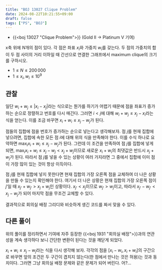 ```yaml
---
title: "BOJ 13027 Clique Problem"
date: 2024-08-22T10:21:55+09:00
draft: false
tags: ["PS", "BOJ"]
---
```


* {{<boj 13027 "Clique Problem">}} (Gold II -> Platinum V 기여)

x축 위에 $N$개의 점이 있다. 각 점은 좌표 $x_i$와 가중치 $w_i$를 갖는다. 두 점의 가중치의 합이 두 점 사이의 거리 이하일 때 간선으로 연결한 그래프에서 maximum clique의 크기를 구하시오.

<!--more-->

* $1 \le N \le 200\,000$
* $1 \le x_i, w_i \le 10^9$

## 관찰

일단 $w_i + w_j \le |x_i - x_j|$라는 식으로는 뭔가를 하기가 어렵기 때문에 점을 좌표가 증가하는 순으로 정렬하고 번호를 다시 매긴다. 그러면 $i < j$에 대해 $w_i + w_j \le x_j - x_i$라는 식을 얻는다. 이를 조금 바꾸면 $x_i + w_i \le x_j - w_j$가 된다.

점들의 집합에 점을 번호가 증가하는 순으로 넣는다고 생각해보자. 점 $j$를 현재 집합에 넣으려면, 집합에 속한 모든 점 $i$에 대해 위의 식을 만족해야 한다. 이를 수식 하나로 요약하면 $\max_i{x_i + w_i} \le x_j - w_j$가 된다. 그런데 이 조건을 만족하여 점 $j$를 집합에 넣게 되면, $\max_i{x_i + w_i} \le x_j - w_j < x_j + w_j$이므로 새로운 $x_i + w_i$의 최댓값은 반드시 $x_j + w_j$가 된다. 따라서 점 $j$를 넣을 수 있는 상황이 여러 가지라면 그 중에서 집합에 이미 점이 가장 많이 있는 것이 항상 이득이다.

점 $j$를 현재 집합에 넣지 못한다면 현재 집합의 가장 오른쪽 점을 교체하여 더 나은 상황을 만들 수 있는지 확인해야 한다. 여기서 더 나은 상황은 현재 집합의 가장 오른쪽 점이 $j'$일 때 $x_{j'} + w_{j'} > x_j + w_j$인 상황이다. $x_{j'} < x_j$이므로 $w_{j'} > w_j$이고, 따라서 $x_{j'} - w_{j'} < x_j - w_j$가 되어 마지막 점을 무조건 교체할 수 있다.

결과적으로 회의실 배정 그리디와 비슷하게 생긴 코드를 짜서 맞을 수 있다.

## 다른 풀이

위의 풀이를 정리하면서 기여에 자주 등장한 {{<boj 1931 "회의실 배정">}}과의 연관성을 계속 생각하다 보니 간단한 변환이 된다는 것을 깨닫게 되었다.

$x_i + w_i \le x_j - w_j$라는 식을 다시 생각해 보자. 각각의 점을 $[x_i - w_i, x_i + w_i]$의 구간으로 바꾸면 앞의 조건은 두 구간이 겹치지 않는다(한 점에서 만나는 것은 허용)는 것과 동치이다. 그러면 그냥 회의실 배정 문제와 같은 문제가 되어 버린다. 어?...